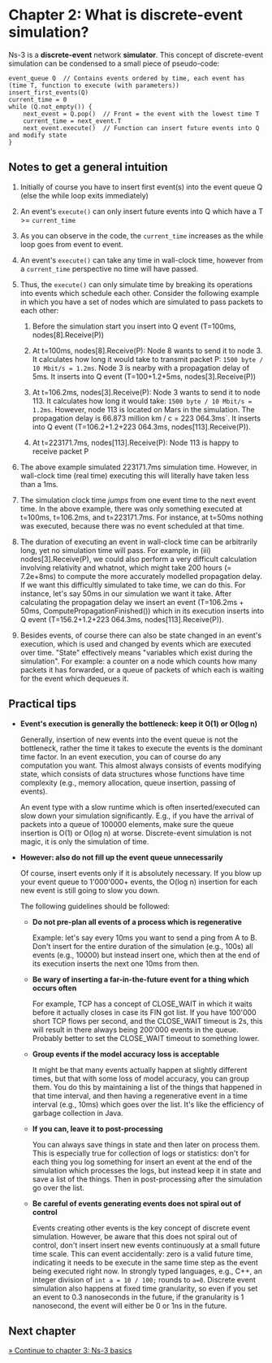 # Chapter 2: What is discrete-event simulation?

Ns-3 is a **discrete-event** network **simulator**.
This concept of discrete-event simulation can be condensed to a small piece of pseudo-code:

```
event_queue Q  // Contains events ordered by time, each event has (time T, function to execute (with parameters))
insert_first_events(Q)
current_time = 0
while (Q.not_empty()) {
    next_event = Q.pop()  // Front = the event with the lowest time T
    current_time = next_event.T
    next_event.execute()  // Function can insert future events into Q and modify state
}
```


## Notes to get a general intuition

1. Initially of course you have to insert first event(s) into the event queue Q
   (else the while loop exits immediately)

2. An event's `execute()` can only insert future events into Q
   which have a T >= `current_time`

3. As you can observe in the code, the `current_time` increases as 
   the while loop goes from event to event.

4. An event's `execute()` can take any time in wall-clock time, however 
   from a `current_time` perspective no time will have passed.
  
5. Thus, the `execute()` can only simulate time by breaking its operations into events which
   schedule each other. Consider the following example in which you have a set of nodes
   which are simulated to pass packets to each other:
  
   1. Before the simulation start you insert into Q event (T=100ms, nodes[8].Receive(P))
  
   2. At t=100ms, nodes[8].Receive(P): Node 8 wants to send it to node 3.
      It calculates how long it would take to transmit packet P: `1500 byte / 10 Mbit/s = 1.2ms`.
      Node 3 is nearby with a propagation delay of 5ms.
      It inserts into Q event (T=100+1.2+5ms, nodes[3].Receive(P))
     
   3. At t=106.2ms, nodes[3].Receive(P): Node 3 wants to send it to node 113.
      It calculates how long it would take: `1500 byte / 10 Mbit/s = 1.2ms`.
      However, node 113 is located on Mars in the simulation. The propagation delay is 
       66.873 million km / c = 223 064.3ms`. It inserts into Q event
      (T=106.2+1.2+223 064.3ms, nodes[113].Receive(P)).
     
   4. At t=223171.7ms, nodes[113].Receive(P): Node 113 is happy to receive packet P
  
6. The above example simulated 223171.7ms simulation time. However, in wall-clock time (real time)
   executing this will literally have taken less than a 1ms.
   
7. The simulation clock time *jumps* from one event time to the next event time. In the above example,
   there was only something executed at t=100ms, t=106.2ms, and t=223171.7ms. For instance,
   at t=50ms nothing was executed, because there was no event scheduled at that time.
  
8. The duration of executing an event in wall-clock time can be arbitrarily long,
   yet no simulation time will pass. For example, in (iii) nodes[3].Receive(P), we could also
   perform a very difficult calculation involving relativity and whatnot, which might
   take 200 hours (= 7.2e+8ms) to compute the more accurately modelled propagation delay.
   If we want this difficultly simulated to take time, we can do this.
   For instance, let's say 50ms in our simulation we want it take.
   After calculating the propagation delay we insert an event (T=106.2ms + 50ms,
   ComputePropagationFinished()) which in its execution inserts into Q event 
   (T=156.2+1.2+223 064.3ms, nodes[113].Receive(P)).

9. Besides events, of course there can also be state changed in an event's execution,
   which is used and changed by events which are executed over time. 
   "State" effectively means "variables which exist during the simulation".
   For example: a counter on a node which counts how many
   packets it has forwarded, or a queue of packets of which each is waiting for the
   event which dequeues it.


## Practical tips

* **Event's execution is generally the bottleneck: keep it O(1) or O(log n)**

  Generally, insertion of new events into the event queue is not the bottleneck, rather
  the time it takes to execute the events is the dominant time factor.
  In an event execution, you can of course do any computation you want.
  This almost always consists of events modifying state, which consists of data
  structures whose functions have time complexity (e.g., memory allocation,
  queue insertion, passing of events).

  An event type with a slow runtime which is often inserted/executed can slow
  down your simulation significantly. E.g., if you have the arrival of packets
  into a queue of 100000 elements, make sure the queue insertion is O(1) or
  O(log n) at worse. Discrete-event simulation is not magic, it is only the
  simulation of time.
 
* **However: also do not fill up the event queue unnecessarily**

  Of course, insert events only if it is absolutely necessary. If you blow up your
  event queue to 1'000'000+ events, the O(log n) insertion for each new event is
  still going to slow you down. 
  
  The following guidelines should be followed:
  
  * **Do not pre-plan all events of a process which is regenerative**
  
    Example: let's say every 10ms you want to send a ping from A to B. Don't insert
    for the entire duration of the simulation (e.g., 100s) all events (e.g., 10000) but
    instead insert one, which then at the end of its execution inserts the next one 10ms
    from then.
 
  * **Be wary of inserting a far-in-the-future event for a thing which occurs often**
  
    For example, TCP has a concept of CLOSE_WAIT in which it waits before it actually closes
    in case its FIN got list. If you have 100'000 short TCP flows per second, and the CLOSE_WAIT
    timeout is 2s, this will result in there always being 200'000 events in the queue.
    Probably better to set the CLOSE_WAIT timeout to something lower.
 
  * **Group events if the model accuracy loss is acceptable**
  
    It might be that many events actually happen at slightly different times, but that
    with some loss of model accuracy, you can group them. You do this by maintaining a list of
    the things that happened in that time interval, and then having a regenerative event
    in a time interval (e.g., 10ms) which goes over the list. It's like the efficiency
    of garbage collection in Java. 
    
  * **If you can, leave it to post-processing**
  
    You can always save things in state and then later on process them. This is especially
    true for collection of logs or statistics: don't for each thing you log something for
    insert an event at the end of the simulation which processes the logs, but instead
    keep it in state and save a list of the things. Then in post-processing after the simulation
    go over the list.
    
  * **Be careful of events generating events does not spiral out of control**

    Events creating other events is the key concept of discrete event simulation. However,
    be aware that this does not spiral out of control, don't insert insert new events
    continuously at a small future time scale. This can event accidentally: zero is a valid
    future time, indicating it needs to be execute in the same time step as the event
    being executed right now. In strongly typed languages, e.g., C++, an integer
    division of `int a = 10 / 100;` rounds to `a=0`. Discrete event simulation also happens
    at fixed time granularity, so even if you set an event to 0.3 nanoseconds in the future,
    if the granularity is 1 nanosecond, the event will either be 0 or 1ns in the future.


## Next chapter

[&#187; Continue to chapter 3: Ns-3 basics](3_ns3_basics.md)

